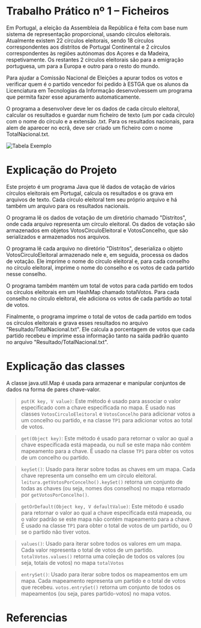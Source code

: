 # Trabalho Prático nº 1 – Ficheiros

Em Portugal, a eleição da Assembleia da República é feita com base num sistema de representação proporcional, usando círculos eleitorais. Atualmente existem 22 círculos eleitorais, sendo 18 círculos correspondentes aos distritos de Portugal Continental e 2 círculos correspondentes às regiões autónomas dos Açores e da Madeira, respetivamente. Os restantes 2 círculos eleitorais são para a emigração portuguesa, um para a Europa e outro para o resto do mundo.

Para ajudar a Comissão Nacional de Eleições a apurar todos os votos e verificar quem é o partido vencedor foi pedido à ESTGA que os alunos da Licenciatura em Tecnologias da Informação desenvolvessem um programa que permita fazer esse apuramento automaticamente.

O programa a desenvolver deve ler os dados de cada círculo eleitoral, calcular os resultados e guardar num ficheiro de texto (um por cada círculo) com o nome do círculo e a extensão .txt. Para os resultados nacionais, para alem de aparecer no ecrã, deve ser criado um ficheiro com o nome TotalNacional.txt.

![Tabela Exemplo](https://i.imgur.com/YzE6Clm.png)

# Explicação do Projeto

Este projeto é um programa Java que lê dados de votação de vários círculos eleitorais em Portugal, calcula os resultados e os grava em arquivos de texto. Cada círculo eleitoral tem seu próprio arquivo e há também um arquivo para os resultados nacionais.

O programa lê os dados de votação de um diretório chamado "Distritos", onde cada arquivo representa um círculo eleitoral. Os dados de votação são armazenados em objetos VotosCirculoEleitoral e VotosConcelho, que são serializados e armazenados nos arquivos.

O programa lê cada arquivo no diretório "Distritos", deserializa o objeto VotosCirculoEleitoral armazenado nele e, em seguida, processa os dados de votação. Ele imprime o nome do círculo eleitoral e, para cada conselho no círculo eleitoral, imprime o nome do conselho e os votos de cada partido nesse conselho.

O programa também mantém um total de votos para cada partido em todos os círculos eleitorais em um HashMap chamado totalVotos. Para cada conselho no círculo eleitoral, ele adiciona os votos de cada partido ao total de votos.

Finalmente, o programa imprime o total de votos de cada partido em todos os círculos eleitorais e grava esses resultados no arquivo "Resultado/TotalNacional.txt". Ele calcula a porcentagem de votos que cada partido recebeu e imprime essa informação tanto na saída padrão quanto no arquivo "Resultado/TotalNacional.txt".

# Explicação das classes

A classe java.util.Map é usada para armazenar e manipular conjuntos de dados na forma de pares chave-valor.

> `put(K key, V value)`: Este método é usado para associar o valor especificado com a chave especificada no mapa. É usado nas classes `VotosCirculoEleitoral` e `VotosConcelho` para adicionar votos a um concelho ou partido, e na classe `TP1` para adicionar votos ao total de votos.

> `get(Object key)`: Este método é usado para retornar o valor ao qual a chave especificada está mapeada, ou null se este mapa não contém mapeamento para a chave. É usado na classe `TP1` para obter os votos de um concelho ou partido.

> `keySet()`: Usado para iterar sobre todas as chaves em um mapa. Cada chave representa um conselho em um círculo eleitoral. `leitura.getVotosPorConcelho().keySet()` retorna um conjunto de todas as chaves (ou seja, nomes dos conselhos) no mapa retornado por `getVotosPorConcelho()`.

> `getOrDefault(Object key, V defaultValue)`: Este método é usado para retornar o valor ao qual a chave especificada está mapeada, ou o valor padrão se este mapa não contém mapeamento para a chave. É usado na classe `TP1` para obter o total de votos de um partido, ou 0 se o partido não tiver votos.

> `values()`: Usado para iterar sobre todos os valores em um mapa. Cada valor representa o total de votos de um partido. `totalVotos.values()` retorna uma coleção de todos os valores (ou seja, totais de votos) no mapa `totalVotos`

> `entrySet()`: Usado para iterar sobre todos os mapeamentos em um mapa. Cada mapeamento representa um partido e o total de votos que recebeu. `votos.entrySet()` retorna um conjunto de todos os mapeamentos (ou seja, pares partido-votos) no mapa votos.

# Referencias

[^1]: [Classe Map]

[Classe Map]: https://docs.oracle.com/javase/8/docs/api/java/util/Map.html
